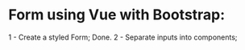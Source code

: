 # Form using Vue with Bootstrap:

1 - Create a styled Form; Done.
2 - Separate inputs into components;
